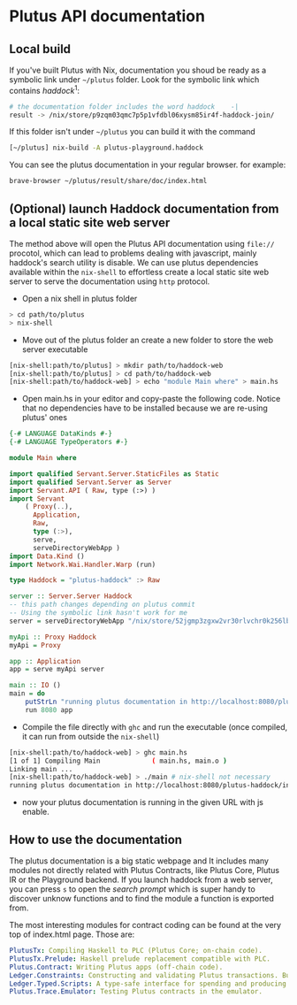 # Plutus API documentation

## Local build

If you've built Plutus with Nix, documentation you shoud be ready as a symbolic link under `~/plutus` folder. Look for the symbolic link which contains _haddock_<sup>1</sup>:

```bash
# the documentation folder includes the word haddock    -|
result -> /nix/store/p9zqm03qmc7p5p1vfdbl06xysm85ir4f-haddock-join/
```

If this folder isn't under `~/plutus` you can build it with the command

```bash
[~/plutus] nix-build -A plutus-playground.haddock
```

You can see the plutus documentation in your regular browser. for example:

```bash 
brave-browser ~/plutus/result/share/doc/index.html
```


[^1]: haddock is haskell's tool for documentation generation


## (Optional) launch Haddock documentation from a local static site web server

The method above will open the Plutus API documentation using `file://` procotol, which can lead to problems dealing with javascript, mainly haddock's search utility is disable. We can use plutus dependencies available within the `nix-shell` to effortless create a local static site web server to serve the documentation using `http` protocol.

- Open a nix shell in plutus folder

```bash
> cd path/to/plutus
> nix-shell
```

- Move out of the plutus folder an create a new folder to store the web server executable

```bash
[nix-shell:path/to/plutus] > mkdir path/to/haddock-web
[nix-shell:path/to/plutus] > cd path/to/haddock-web
[nix-shell:path/to/haddock-web] > echo "module Main where" > main.hs
```

- Open main.hs in your editor and copy-paste the following code. Notice that no dependencies have to be installed because we are re-using plutus' ones

```haskell
{-# LANGUAGE DataKinds #-}
{-# LANGUAGE TypeOperators #-}

module Main where

import qualified Servant.Server.StaticFiles as Static
import qualified Servant.Server as Server
import Servant.API ( Raw, type (:>) )
import Servant
    ( Proxy(..),
      Application,
      Raw,
      type (:>),
      serve,
      serveDirectoryWebApp )
import Data.Kind ()
import Network.Wai.Handler.Warp (run)

type Haddock = "plutus-haddock" :> Raw

server :: Server.Server Haddock
-- this path changes depending on plutus commit
-- Using the symbolic link hasn't work for me
server = serveDirectoryWebApp "/nix/store/52jgmp3zgxw2vr30rlvchr0k256lbbg1-haddock-join/share/doc"

myApi :: Proxy Haddock
myApi = Proxy

app :: Application
app = serve myApi server

main :: IO ()
main = do
    putStrLn "running plutus documentation in http://localhost:8080/plutus-haddock/index.html"
    run 8080 app
```

- Compile the file directly with `ghc` and run the executable (once compiled, it can run from outside the `nix-shell`)

```bash
[nix-shell:path/to/haddock-web] > ghc main.hs
[1 of 1] Compiling Main             ( main.hs, main.o )
Linking main ...
[nix-shell:path/to/haddock-web] > ./main # nix-shell not necessary
running plutus documentation in http://localhost:8080/plutus-haddock/index.html

```
- now your plutus documentation is running in the given URL with js enable. 

## How to use the documentation

The plutus documentation is a big static webpage and It includes many modules not directly related with Plutus Contracts, like Plutus Core, Plutus IR or the Playground backend. If you launch haddock from a web server, you can press `s` to open the _search prompt_ which is super handy to discover unknow functions and to find the module a function is exported from.

The most interesting modules for contract coding can be found at the very top of index.html page. Those are:

```yaml
PlutusTx: Compiling Haskell to PLC (Plutus Core; on-chain code).
PlutusTx.Prelude: Haskell prelude replacement compatible with PLC.
Plutus.Contract: Writing Plutus apps (off-chain code).
Ledger.Constraints: Constructing and validating Plutus transactions. Built on PlutusTx and Plutus.Contract.
Ledger.Typed.Scripts: A type-safe interface for spending and producing script outputs. Built on PlutusTx.
Plutus.Trace.Emulator: Testing Plutus contracts in the emulator.
```